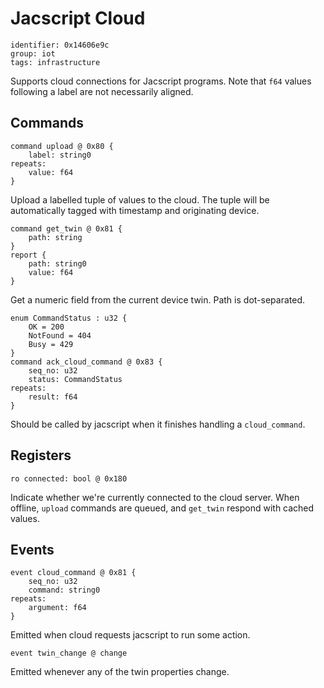 # Jacscript Cloud

    identifier: 0x14606e9c
    group: iot
    tags: infrastructure

Supports cloud connections for Jacscript programs.
Note that `f64` values following a label are not necessarily aligned.

## Commands

    command upload @ 0x80 {
        label: string0
    repeats:
        value: f64
    }

Upload a labelled tuple of values to the cloud.
The tuple will be automatically tagged with timestamp and originating device.

    command get_twin @ 0x81 {
        path: string
    }
    report {
        path: string0
        value: f64
    }

Get a numeric field from the current device twin.
Path is dot-separated.

    enum CommandStatus : u32 {
        OK = 200
        NotFound = 404
        Busy = 429
    }
    command ack_cloud_command @ 0x83 {
        seq_no: u32
        status: CommandStatus
    repeats:
        result: f64
    }

Should be called by jacscript when it finishes handling a `cloud_command`.

## Registers

    ro connected: bool @ 0x180

Indicate whether we're currently connected to the cloud server.
When offline, `upload` commands are queued, and `get_twin` respond with cached values.

## Events

    event cloud_command @ 0x81 {
        seq_no: u32
        command: string0
    repeats:
        argument: f64
    }

Emitted when cloud requests jacscript to run some action.

    event twin_change @ change

Emitted whenever any of the twin properties change.